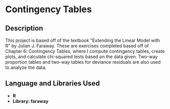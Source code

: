 <h1>Contingency Tables</h1>

<h2>Description</h2>
This project is based off of the textbook "Extending the Linear Model with R" by Julian J. Faraway. These are exercises completed based off of Chapter 6: Contingency Tables, where I compute contingency tables, create plots, and calculate chi-squared tests based on the data given. Two-way proportion tables and two-way tables for deviance residuals are also used to analyze the data.
<br />

<h2>Language and Libraries Used</h2>

- <b>R</b>
- <b>Library: faraway</b>
